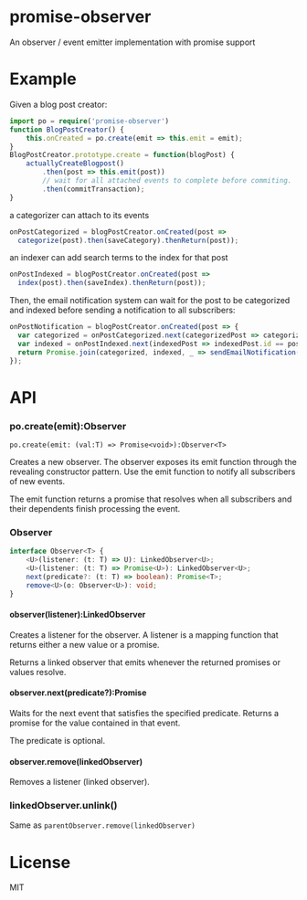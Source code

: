 # promise-observer

An observer / event emitter implementation with promise support

# Example

Given a blog post creator:

```typescript
import po = require('promise-observer')
function BlogPostCreator() {
    this.onCreated = po.create(emit => this.emit = emit);
}
BlogPostCreator.prototype.create = function(blogPost) {
    actuallyCreateBlogpost()
        .then(post => this.emit(post))
        // wait for all attached events to complete before commiting.
        .then(commitTransaction);
}
```

a categorizer can attach to its events


```typescript
onPostCategorized = blogPostCreator.onCreated(post =>
  categorize(post).then(saveCategory).thenReturn(post));
```

an indexer can add search terms to the index for that post

```typescript
onPostIndexed = blogPostCreator.onCreated(post =>
  index(post).then(saveIndex).thenReturn(post));
```

Then, the email notification system can wait for the post to be
categorized and indexed before sending a notification to all subscribers:

```typescript
onPostNotification = blogPostCreator.onCreated(post => {
  var categorized = onPostCategorized.next(categorizedPost => categorizedPost.id == post.id);
  var indexed = onPostIndexed.next(indexedPost => indexedPost.id == post.id);
  return Promise.join(categorized, indexed, _ => sendEmailNotification(post))
});
```

# API


### po.create(emit):Observer

`po.create(emit: (val:T) => Promise<void>):Observer<T>`

Creates a new observer. The observer exposes its emit function through the
revealing constructor pattern. Use the emit function to notify all subscribers
of new events.

The emit function returns a promise that resolves when all subscribers and
their dependents finish processing the event.


### Observer<T>

```typescript
interface Observer<T> {
    <U>(listener: (t: T) => U): LinkedObserver<U>;
    <U>(listener: (t: T) => Promise<U>): LinkedObserver<U>;
    next(predicate?: (t: T) => boolean): Promise<T>;
    remove<U>(o: Observer<U>): void;
}
```

#### observer(listener):LinkedObserver

Creates a listener for the observer. A listener is a mapping function that returns
either a new value or a promise.

Returns a linked observer that emits whenever the returned promises or values
resolve.

#### observer.next(predicate?):Promise

Waits for the next event that satisfies the specified predicate. Returns a
promise for the value contained in that event.

The predicate is optional.

#### observer.remove(linkedObserver)

Removes a listener (linked observer).

### linkedObserver.unlink()

Same as `parentObserver.remove(linkedObserver)`


# License

MIT

